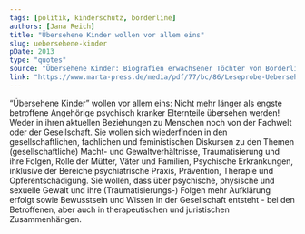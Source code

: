 ```yaml
---
tags: [politik, kinderschutz, borderline]
authors: [Jana Reich]
title: "Übersehene Kinder wollen vor allem eins"
slug: uebersehene-kinder
pDate: 2013
type: "quotes"
source: "Übersehene Kinder: Biografien erwachsener Töchter von Borderline-Müttern"
link: "https://www.marta-press.de/media/pdf/77/bc/86/Leseprobe-Uebersehene-Kinder.pdf"
---
```


“Übersehene Kinder” wollen vor allem eins: Nicht mehr länger als engste betroffene Angehörige psychisch kranker Elternteile übersehen werden! Weder in ihren aktuellen Beziehungen zu Menschen noch von der Fachwelt oder der Gesellschaft. Sie wollen sich wiederfinden in den gesellschaftlichen, fachlichen und feministischen Diskursen zu den Themen (gesellschaftliche) Macht- und Gewaltverhältnisse, Traumatisierung und ihre Folgen, Rolle der Mütter, Väter und Familien, Psychische Erkrankungen, inklusive der Bereiche psychiatrische Praxis, Prävention, Therapie und Opferentschädigung. Sie wollen, dass über psychische, physische und sexuelle Gewalt und ihre (Traumatisierungs-) Folgen mehr Aufklärung erfolgt sowie Bewusstsein und Wissen in der Gesellschaft entsteht - bei den Betroffenen, aber auch in therapeutischen und juristischen Zusammenhängen.